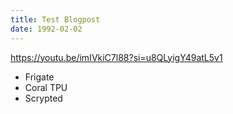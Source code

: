 ```yaml
---
title: Test Blogpost
date: 1992-02-02
---
```

https://youtu.be/imIVkiC7l88?si=u8QLyigY49atL5v1

- Frigate
- Coral TPU
- Scrypted